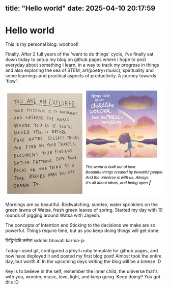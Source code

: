 title: "Hello world"
date: 2025-04-10 20:17:59
---
# Hello world

This is my personal blog. woohoo!!

Finally. After 2 full years of the 'want to do things' cycle, i've finally sat down today to setup my blog on github pages where i hope to post everyday about something i learn, in a way to track my progress in things and also exploring the sea of STEM, art(poetry+music), spirituality and some learnings and practical aspects of productivity. A journey towards 'flow'.

![](/assets/lib/img/d1.png)

Mornings are so beautiful. Birdwatching, sunrise, water sprinklers on the green lawns of Watsa, fresh green leaves of spring. Started my day with 10 rounds of jogging around Watsa with Jayesh. 

The concepts of Intention and Sticking to the decisions we make are so powerful.
Things require time, but as you keep doing things will get done.

सिद्धिर्भवति कर्मजा
siddhir bhavati karma-ja

Today i used git, configured a jekyll+ruby template for github pages, and now have deployed it and posted my first blog post! Almost took the entire day, but worth it!
In the upcoming days writing the blog will be a breeze :D

Key is to believe in the self, remember the inner child, the universe that's with you, wonder, music, love, light, and keep going. Keep doing!! You got this :D